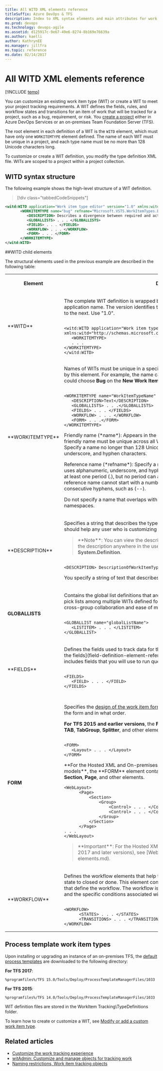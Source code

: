 ```yaml
---
title: All WITD XML elements reference
titleSuffix: Azure DevOps & TFS
description: Index to XML syntax elements and main attributes for work item tracking for Team Foundation Server 
ms.prod: devops
ms.technology: devops-agile
ms.assetid: d125917c-9e67-49e6-8274-8b169e76639a
ms.author: kaelli
author: KathrynEE
ms.manager: jillfra
ms.topic: reference
ms.date: 02/14/2017
---
```


# All WITD XML elements reference

[!INCLUDE [temp](../../_shared/customization-phase-0-and-1-plus-version-header.md)] 

You can customize an existing work item type (WIT) or create a WIT to meet your project tracking requirements. A WIT defines the fields, rules, and workflow states and transitions for an item of work that will be tracked for a project, such as a bug, requirement, or risk. You [create a project](../../organizations/projects/create-project.md) either in Azure DevOps Services or an on-premises Team Foundation Server (TFS).  
  
 The root element in each definition of a WIT is the `WITD` element, which must have only one `WORKITEMTYPE` element defined. The name of each WIT must be unique in a project, and each type name must be no more than 128 Unicode characters long.  
  
 To customize or create a WIT definition, you modify the type definition XML file. WITs are scoped to a project within a project collection.  
  
<a name="SyntaxStructure"></a> 
##  WITD syntax structure  
 The following example shows the high-level structure of a WIT definition.  
  
> [!div class="tabbedCodeSnippets"]
```XML 
<witd:WITD application="Work item type editor" version="1.0" xmlns:witd="http://schemas.microsoft.com/VisualStudio/2008/workitemtracking/typedef">  
       <WORKITEMTYPE name="bug" refname="Microsoft.VSTS.WorkItemTypes.Bug">  
          <DESCRIPTION> Describes a divergence between required and actual behavior, and tracks the work done to correct the defect and verify the correction.</DESCRIPTION>  
          <GLOBALLISTS> . . . </GLOBALLISTS>  
          <FIELDS> . . . </FIELDS>  
          <WORKFLOW> . . . </WORKFLOW>  
          <FORM> . . . </FORM>  
       </WORKITEMTYPE>  
</witd:WITD>  
```  
  
<a name="ChildElements"></a> 
##WITD child elements  

The structural elements used in the previous example are described in the following table:  
 
 
<table Responsive="true" summary="table">
<tr Responsive="true">
<th scope="col"><p>Element</p></th><th scope="col"><p>Description</p></th>
</tr>
<tr>
<td><p>**WITD**</p></td>
<td><p>The complete WIT definition is wrapped by the tag <strong>WITD</strong>. You can use any name for the application name. The version identifies the WIT schema that may change from one release to the next. Use "1.0".</p>
<pre><code>
&lt;witd:WITD application="Work item type editor" version="1.0"  
xmlns:witd="http://schemas.microsoft.com/VisualStudio/2008/workitemtracking/typedef"&gt;  
   &lt;WORKITEMTYPE&gt;   
&#160;&#160;&#160;. . .  
&lt;/WORKITEMTYPE&gt;  
&lt;/witd:WITD&gt;
</code></pre>
</td>
</tr>
<tr>
<td data-th="Element"><p>**WORKITEMTYPE**</p></td><td data-th="Description"><p>Names of WITs must be unique in a specific project. At run time, you use the name specified by this element. For example, the name can appear as a menu option. In this case, a user could choose <strong>Bug</strong> on the <strong>New Work Item</strong> menu. </p>
<pre><code>
&lt;WORKITEMTYPE name="WorkItemTypeName" refname="WITReferenceName" &gt;  
&#160;&#160;&#160;&lt;DESCRIPTION&gt;Text&lt;/DESCRIPTION&gt;  
&#160;&#160;&#160;&lt;GLOBALLISTS&gt; . . .&lt;/GLOBALLISTS&gt;  
&#160;&#160;&#160;&lt;FIELDS&gt; . . . &lt;/FIELDS&gt;  
&#160;&#160;&#160;&lt;WORKFLOW&gt; . . . &lt;/WORKFLOW&gt;  
&#160;&#160;&#160;&lt;FORM&gt; . . .&lt;/FORM&gt;  
&lt;/WORKITEMTYPE&gt;
</code></pre>
<p>Friendly name (*name*): Appears in the drop-down menus of work item queries. The friendly name must be unique across all WIT names that are defined within a project.  Specify a name no longer than 128 Unicode characters that uses alphanumeric, underscore, and hyphen characters.  </p>
<p>Reference name (*refname*): Specify a name no longer than 70 Unicode characters that uses alphanumeric, underscore, and hyphen characters. The reference name must contain at least one period (.), but no period can appear at the start or end of a name. Also, the reference name cannot start with a number or an underscore, and it cannot have multiple consecutive hyphens, such as (--).</p><p>Do not specify a name that overlaps with the reserved System. <em>XXX</em> and Microsoft. <em>XXX</em> namespaces. </p></td></tr>
<tr><td data-th="Element"><p>**DESCRIPTION**</p></td>
<td data-th="Description"><p>Specifies a string that describes the type of work item that you are defining. The description should help any user who is customizing the WIT.</p>
<blockquote>
**Note**: You can view the description only in the XML definition. You cannot view the description anywhere in the user interface, and it has no relationship to the field <strong>System.Definition</strong>.
</blockquote>

<pre><code>
&lt;DESCRIPTION&gt; DescriptionOfWorkItemType&lt;/DESCRIPTION&gt;
</code></pre>
<p>You specify a string of text that describes the type of work item that you are defining. </p></td></tr
<tr>
<td data-th="Element"><b>GLOBALLISTS</b></td>
<td><p>Contains the global list definitions that are used by the WIT. You use global lists to share pick lists among multiple WITs defined for a project collection. <a href="define-global-lists.md">Define global lists</a> to support cross-group collaboration and ease of maintenance. </p>
<code></pre>
&lt;GLOBALLIST name="globalListName"&gt;  
   &lt;LISTITEM&gt; . . . &lt;/LISTITEM&gt;  
&lt;/GLOBALLIST&gt;  
</code>
<p /></td></tr><tr><td data-th="Element"><p>**FIELDS**</p></td><td data-th="Description"><p>Defines the fields used to track data for the WIT. Within the <strong>FIELDS</strong> element, you [define all the fields](field-definition-element-reference.md) that you want to use to track data. This includes fields that you will use to run queries and generate reports. </p>
<pre><code>
&lt;FIELDS&gt;  
   &lt;FIELD&gt; . . . &lt;/FIELD&gt;  
&lt;/FIELDS&gt;  
</code>
</td></tr>
<tr>
<td data-th="Element"><b>FORM</b></td><td data-th="Description"><p>Specifies the  <a href="design-work-item-form.md">design of the work item form</a> by defining the fields and controls that appear on the form and in what order.</p>

<p><b>For TFS 2015 and earlier versions</b>, the <b>FORM</b> element contains <strong>Layout</strong>, <strong>Control</strong>, <strong>Group</strong>, <strong>TAB</strong>, <strong>TabGroup</strong>, <strong>Splitter</strong>, and other elements. </p>
<code></pre>
&lt;FORM&gt;  
   &lt;Layout&gt; . . . &lt;/Layout&gt;  
&lt;/FORM&gt;  
</code>
<p>**For the Hosted XML and On-premises XML (TFS 2017 and later versions) process models**, the **FORM** element contains <strong>WebLayout</strong>, <strong>Control</strong>, <strong>SystemControls</strong>, <strong>Section</strong>, <strong>Page</strong>,  and other elements. </p>
<pre><code>&lt;WebLayout&gt; 
      &lt;Page&gt;  
	      &lt;Section&gt;  
		      &lt;Group&gt;  
			      &lt;Control&gt; . . . &lt;/Control&gt;
			      &lt;Control&gt; . . . &lt;/Control&gt;
		      &lt;/Group&gt;
	      &lt;/Section&gt;
      &lt;/Page&gt;
. . .
&lt;/WebLayout&gt;</code></pre>

<blockquote>**Important**:  
For the Hosted XML and On-premises XML process models (TFS 2017 and later versions), see [WebLayout and Control elements](weblayout-xml-elements.md). 
</blockquote>
  


</td>
</tr>
<tr><td>**WORKFLOW**</td>
<td><p>Defines the workflow elements that help track the work item status as it moves from a new state to closed or done. This element contains the set of <strong>STATE</strong> and <strong>TRANSITION</strong> elements that define the workflow. The workflow is a set of valid transitions from one state to another and the specific conditions associated with each transition.</p>
<pre><code>
&lt;WORKFLOW&gt;  
      &lt;STATES&gt; . . . &lt;/STATES&gt;  
      &lt;TRANSITIONS&gt; . . . &lt;/TRANSITIONS&gt;  
&lt;/WORKFLOW&gt;  
</code></pre>
</td>
</tr>

</table>
  
  
<a name="PredefinedWITs"></a> 
## Process template work item types  

Upon installing or upgrading an instance of an on-premises TFS, the [default process templates](../../boards/work-items/guidance/choose-process.md) are downloaded to the following directory:  

**For TFS 2017**: 
```  
%programfiles%/TFS 15.0/Tools/Deploy/ProcessTemplateManagerFiles/1033
```  
 
**For TFS 2015**: 
```  
%programfiles%/TFS 14.0/Tools/Deploy/ProcessTemplateManagerFiles/1033
```  
  
WIT definition files are stored in the WorkItem Tracking\TypeDefinitions folder.  
  
To learn how to create or customize a WIT, see [Modify or add a custom work item type](../add-modify-wit.md).  
  
## Related articles 
 
-  [Customize the work tracking experience](../customize-work.md)  
-  [witAdmin: Customize and manage objects for tracking work](../witadmin/witadmin-customize-and-manage-objects-for-tracking-work.md)  
-  [Naming restrictions, Work item tracking objects](../../organizations/settings/naming-restrictions.md)